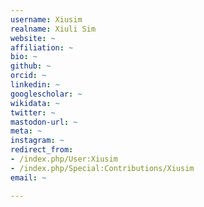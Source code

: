 ```yaml
---
username: Xiusim
realname: Xiuli Sim
website: ~
affiliation: ~
bio: ~
github: ~
orcid: ~
linkedin: ~
googlescholar: ~
wikidata: ~
twitter: ~
mastodon-url: ~
meta: ~
instagram: ~
redirect_from:
- /index.php/User:Xiusim
- /index.php/Special:Contributions/Xiusim
email: ~

---
```

